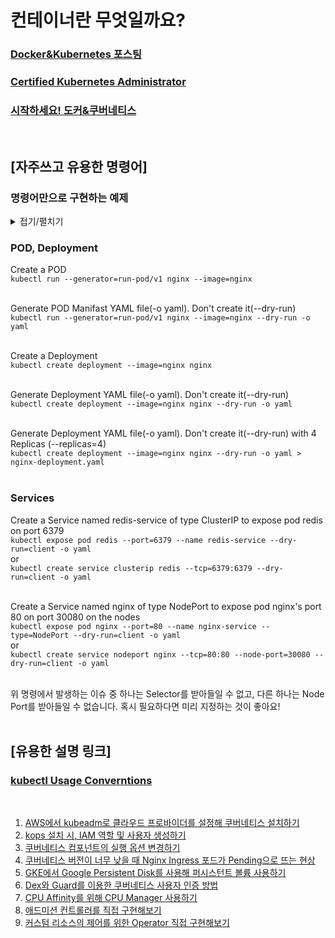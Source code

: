 # 컨테이너란 무엇일까요?

### [Docker&Kubernetes 포스팅](https://simpleisit.tistory.com/category/Simple%20is%20IT/Cloud%20%26%20Container)

### [Certified Kubernetes Administrator](./certified_kubernetes_administrator)

### [시작하세요! 도커&쿠버네티스](./start-docker-kubernetes)

<br>

## [자주쓰고 유용한 명령어]

### 명령어만으로 구현하는 예제

<details markdown="1">
<summary>접기/펼치기</summary>

<br>


POD는 nginx-pod라는 이름을 갖고 nginx:alpine이미지를 사용합니다.
```
$ kubectl run --image=nginx:alpine nginx-pod
pod/nginx-pod created
```

POD는 redis라는 이름을 갖고 redis:alpine이미지를 사용하며, 라벨은 tier=db입니다.
```
$ kubectl run redis --image=redis:alpine -l tier=db
pod/redis created
```

POD가 정상 생성 되었어요.
```
$ kubectl get pods
NAME        READY   STATUS    RESTARTS   AGE
nginx-pod   1/1     Running   0          2m30s
redis       1/1     Running   0          36s
```

redis POD의 6379포트를 외부로부터 연결 가능하도록 하는 서비스를 생성합니다.
```
$ kubectl expose pod redis --port=6379 --name redis-service
service/redis-service exposed
```

webapp이라는 이름의 Deployment를 생성합니다. 이미지는 kodekloud/webapp-color를 사용하며, replicas를 3으로 제한합니다.
```
$ kubectl create deployment webapp --image=kodekloud/webapp-color
deployment.apps/webapp created

$ kubectl scale deployment/webapp --replicas=3
deployment.apps/webapp scaled
```

custom-nginx라는 이름의 POD를 생성합니다. nginx이미지를 사용하며 8080포트가 오픈되도록합니다.
```
$ kubectl run custom-nginx --image=nginx --port=8080
pod/custom-nginx created
```

dev-ns라는 이름의 namespace를 생성합니다.
```
$ kubectl create namespace dev-ns
namespace/dev-ns created
```

redis-deploy라는 이름의 Deployment를 생성합니다. 이미지는 redis를 사용하며, namespace는 dev-ns입니다. 추가로 replicas를 2로 제한합니다.
```
$ kubectl create deployment redis-deploy --image=redis --namespace=dev-ns
deployment.apps/redis-deploy created

$ kubectl scale deployment/redis-deploy --replicas=2 --namespace=dev-ns
deployment.apps/redis-deploy scaled
```

POD를 생성합니다. 이름은 httpd이며, 이미지는 httpd:alpine을 사용합니다. 추가로 80포트를 외부에 노출시킬 수 있어야합니다.(ClusterIP)
```
$ kubectl run httpd --image httpd:alpine
pod/httpd created

$ kubectl run httpd --image=httpd:alpine --port=80 --expose
service/httpd created
pod/httpd created
```

<br>

</details>

### POD, Deployment

Create a POD<br>
`kubectl run --generator=run-pod/v1 nginx --image=nginx`
<br><br>

Generate POD Manifast YAML file(-o yaml). Don't create it(--dry-run)<br>
`kubectl run --generator=run-pod/v1 nginx --image=nginx --dry-run -o yaml`
<br><br>

Create a Deployment<br>
`kubectl create deployment --image=nginx nginx`
<br><br>

Generate Deployment YAML file(-o yaml). Don't create it(--dry-run)<br>
`kubectl create deployment --image=nginx nginx --dry-run -o yaml`
<br><br>

Generate Deployment YAML file(-o yaml). Don't create it(--dry-run) with 4 Replicas (--replicas=4)<br>
`kubectl create deployment --image=nginx nginx --dry-run -o yaml > nginx-deployment.yaml`
<br><br>

### Services

Create a Service named redis-service of type ClusterIP to expose pod redis on port 6379<br>
`kubectl expose pod redis --port=6379 --name redis-service --dry-run=client -o yaml`
<br>or<br>
`kubectl create service clusterip redis --tcp=6379:6379 --dry-run=client -o yaml`
<br><br>

Create a Service named nginx of type NodePort to expose pod nginx's port 80 on port 30080 on the nodes<br>
`kubectl expose pod nginx --port=80 --name nginx-service --type=NodePort --dry-run=client -o yaml`
<br>or<br>
`kubectl create service nodeport nginx --tcp=80:80 --node-port=30080 --dry-run=client -o yaml`
<br><br>

위 명령에서 발생하는 이슈 중 하나는 Selector를 받아들일 수 없고, 다른 하나는 Node Port를 받아들일 수 없습니다. 혹시 필요하다면 미리 지정하는 것이 좋아요!
<br><br>


## [유용한 설명 링크]

### [kubectl Usage Converntions](https://kubernetes.io/docs/reference/kubectl/conventions/)
<br>


1. [AWS에서 kubeadm로 클라우드 프로바이더를 설정해 쿠버네티스 설치하기](https://blog.naver.com/alice_k106/221696987140)
2. [kops 설치 시, IAM 역할 및 사용자 생성하기](https://blog.naver.com/alice_k106/221342005691)
3. [쿠버네티스 컴포넌트의 실행 옵션 변경하기](https://blog.naver.com/alice_k106/221737477464)
4. [쿠버네티스 버전이 너무 낮을 때 Nginx Ingress 포드가 Pending으로 뜨는 현상](./lecture4-nginx-ingress.md)
5. [GKE에서 Google Persistent Disk를 사용해 퍼시스턴트 볼륨 사용하기](https://blog.naver.com/alice_k106/221737984779)
6. [Dex와 Guard를 이용한 쿠버네티스 사용자 인증 방법](https://blog.naver.com/alice_k106/221598325656)
7. [CPU Affinity를 위해 CPU Manager 사용하기](https://blog.naver.com/alice_k106/221633530545)
8. [애드미션 컨트롤러를 직접 구현해보기](https://blog.naver.com/alice_k106/221546328906)
9. [커스텀 리소스의 제어를 위한 Operator 직접 구현해보기](https://blog.naver.com/alice_k106/221586279079)

<br>
